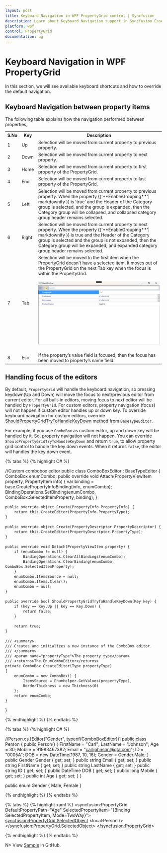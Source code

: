 ```yaml
---
layout: post
title: Keyboard Navigation in WPF PropertyGrid control | Syncfusion
description: Learn about Keyboard Navigation support in Syncfusion Essential Studio WPF PropertyGrid control, its elements and more.
platform: wpf
control: PropertyGrid 
documentation: ug
---
```


# Keyboard Navigation in WPF PropertyGrid

In this section, we will see available keyboard shortcuts and how to override the default navigation.

## Keyboard Navigation between property items

The following table explains how the navigation performed between properties,

<table>
<th> S.No </th>
<th> Key </th>
<th> Description </th>
<tr>
<td>1</td>
<td>Up</td>
<td>Selection will be moved from current property to previous property.</td>
</tr>
<tr>
<td>2</td>
<td>Down</td>
<td>Selection will be moved from current property to next property.</td>
</tr>
<tr>
<td>3</td>
<td>Home</td>
<td>Selection will be moved from current property to first property of the PropertyGrid.</td>
</tr>
<tr>
<td>4</td>
<td>End</td>
<td>Selection will be moved from current property to last property of the PropertyGrid.</td>
</tr>
<tr>
<td>5</td>
<td>Left</td>
<td>Selection will be moved from current property to previous property. When the property {{'**EnableGrouping**'| markdownify }} is 'true' and the Header of the Category group is selected, and the group is expanded, then the Category group will be collapsed, and collapsed category group header remains selected.</td>
</tr>
<tr>
<td>6</td>
<td>Right</td>
<td>Selection will be moved from current property to next property. When the property {{'**EnableGrouping**'| markdownify }} is true and the Header of the Category group is selected and the group is not expanded, then the Category group will be expanded, and expanded category group header remains selected.</td>
</tr>
<tr>
<td>7</td>
<td>Tab</td>
<td>Selection will be moved to the first item when the PropertyGrid doesn't have a selected item. It moves out of the PropertyGrid on the next Tab key when the focus is within the PropertyGrid.
<br/> 
<br/>
<img src="KeyNavigation-Images/Tab-Key-Navigation.png" alt="Explaining Name and Value field"/>
<br/>
<br/>
</td>
</tr>
<tr>
<td>8</td>
<td>Esc</td>
<td>If the property’s value field is focused, then the focus has been moved to property’s name field.</td>
</tr>
</table>

## Handling focus of the editors

By default, `PropertyGrid` will handle the keyboard navigation, so pressing keydown(Up and Down) will move the focus to next/previous editor from current editor. For all built-in editors, moving focus to next editor will be handled by `PropertyGrid`. For custom editors, property navigation (focus) will not happen if custom editor handles up or down key. To override keyboard navigation for custom editors, override [ShouldPropertyGridTryToHandleKeyDown](https://help.syncfusion.com/cr/wpf/Syncfusion.Windows.PropertyGrid.BaseTypeEditor.html#Syncfusion_Windows_PropertyGrid_BaseTypeEditor_ShouldPropertyGridTryToHandleKeyDown_System_Windows_Input_Key_) method from `BaseTypeEditor`.

For example, if you use `ComboBox` as custom editor, up and down key will be handled by it. So, property navigation will not happen. You can override `ShouldPropertyGridTryToHandleKeyDown` and return `true`, to allow property grid control to handle the key down events. When it returns `false`, the editor will handles the key down event.

{% tabs %}
{% highlight C# %}

//Custom combobox editor
public class ComboBoxEditor : BaseTypeEditor {
    ComboBox enumCombo;
    public override void Attach(PropertyViewItem property, PropertyItem info) {
        var binding = base.CreatePropertyInfoBinding(info, enumCombo);
        BindingOperations.SetBinding(enumCombo, ComboBox.SelectedItemProperty, binding);
    }

    public override object Create(PropertyInfo PropertyInfo) {
        return this.CreateEditor(PropertyInfo.PropertyType);
    }

    public override object Create(PropertyDescriptor PropertyDescriptor) {
        return this.CreateEditor(PropertyDescriptor.PropertyType);
    }

    public override void Detach(PropertyViewItem property) {
        if (enumCombo != null) {
            BindingOperations.ClearAllBindings(enumCombo);
            BindingOperations.ClearBinding(enumCombo, ComboBox.SelectedItemProperty);
        }
        enumCombo.ItemsSource = null;
        enumCombo.Items.Clear();
        enumCombo = null;
    }

    public override bool ShouldPropertyGridTryToHandleKeyDown(Key key) {
        if (key == Key.Up || key == Key.Down) {
            return false;
        }

        return true;
    }

    /// <summary>
    /// Creates and initializes a new instance of the ComboBox editor.
    /// </summary>
    /// <param name="propertyType">The property type</param>
    /// <returns>The EnumComboEditor</returns>
    private ComboBox CreateEditor(Type propertyType)
    {
        enumCombo = new ComboBox() {
            ItemsSource = EnumHelper.GetValues(propertyType),
            BorderThickness = new Thickness(0)
        };
        return enumCombo;
    }
}

{% endhighlight %}
{% endtabs %}

{% tabs %}
{% highlight C# %}

//Person.cs
[Editor("Gender", typeof(ComboBoxEditor))]
public class Person {
    public Person() {
        FirstName = "Carl";
        LastName = "Johnson";
        Age = 30;
        Mobile = 91983467382;
        Email = "carljohnson@gta.com";
        ID = "0005A";
        DOB = new DateTime(1987, 10, 16);
        Gender = Gender.Male;
    }
    public Gender Gender { get; set; }
    public string Email { get; set; }
    public string FirstName { get; set; }
    public string LastName { get; set; }
    public string ID { get; set; }
    public DateTime DOB { get; set; }
    public long Mobile { get; set; }
    public int Age { get; set; }
}

public enum Gender {
    Male,
    Female
}

{% endhighlight %}
{% endtabs %} 


{% tabs %}
{% highlight xaml %}
<syncfusion:PropertyGrid DefaultPropertyPath="Age"
                         SelectedPropertyItem="{Binding SelectedPropertyItem, Mode=TwoWay}">
    <syncfusion:PropertyGrid.SelectedObject>
        <local:Person />
    </syncfusion:PropertyGrid.SelectedObject>
</syncfusion:PropertyGrid>

{% endhighlight %}
{% endtabs %} 

N> View [Sample](https://github.com/SyncfusionExamples/wpf-property-grid-examples/tree/master/Samples/CustomEditor/How-to-prevent-moving-focus-to-next-editor-propertygrid) in GitHub.

